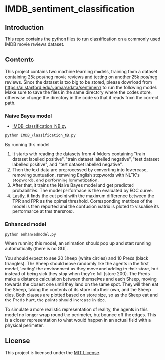 # IMDB_sentiment_classification

## Introduction

This repo contains the python files to run classification on a commonly used IMDB movie reviews dataset.

## Contents

This project contains two machine learning models, training from a dataset containing 25k pos/neg movie reviews and testing on another 25k pos/neg reviews. Since the dataset is too big to be stored, please download from https://ai.stanford.edu/~amaas/data/sentiment/ to run the following model. Make sure to save the files in the same directory where the codes store, otherwise change the directory in the code so that it reads from the correct path.

### Naive Bayes model
- [IMDB_classification_NB.py](IMDB_classification_NB.py)

```
python IMDB_classification_NB.py
```

By running this model
1. It starts with reading the datasets from 4 folders containing "train dataset labelled positive", "train dataset labelled negative", "test dataset labelled positive", and "test dataset labelled negative".
2. Then the text data are preprocessed by converting into lowercase, removing puntuation, removing English stopwords with NLTK's stopwords, and performing lemmatization.
3. After that, it trains the Naive Bayes model and get predicted probabilities. The model performace is then evaluated by ROC curve.
4. Lastly, it finds the cut point with the maximum difference between the TPR and FPR as the opimal threshold. Corresponding metrices of the model is then reported and the confusion matrix is ploted to visualise its performance at this thershold.

### Enhanced model

```
python enhancedmodel.py
```

When running this model, an animation should pop up and start running automatically (there is no GUI). 

You should expect to see 20 Sheep (white circles) and 10 Preds (black triangles). The Sheep should move randomly like the agents in the first model, 'eating' the environment as they move and adding to their store, but instead of being sick they stop when they're full (store 200). The Preds make a distance calculation between themselves and each Sheep, moving towards the closest one until they land on the same spot. They will then eat the Sheep, taking the contents of its store into their own, and the Sheep dies. Both classes are plotted based on store size, so as the Sheep eat and the Preds hunt, the points should increase in size. 

To simulate a more realistic representation of reality, the agents in this model no longer wrap round the perimeter, but bounce off the edges. This is a closer representation to what would happen in an actual field with a physical perimeter. 

## License
This project is licensed under the [MIT License](LICENSE).
